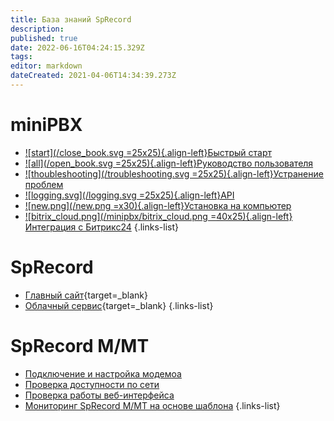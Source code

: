 ```yaml
---
title: База знаний SpRecord
description: 
published: true
date: 2022-06-16T04:24:15.329Z
tags: 
editor: markdown
dateCreated: 2021-04-06T14:34:39.273Z
---
```


# miniPBX

- [![start](/close_book.svg =25x25){.align-left}Быстрый старт](./minipbx/quick_start)
- [![all](/open_book.svg =25x25){.align-left}Руководство пользователя](./minipbx/user_manual)
- [![thoubleshooting](/troubleshooting.svg =25x25){.align-left}Устранение проблем](./minipbx/fix_troubles)
- [![logging.svg](/logging.svg =25x25){.align-left}API](./minipbx/api)
- [![new.png](/new.png =x30){.align-left}Установка на компьютер](./minipbx/soft)
- [![bitrix_cloud.png](/minipbx/bitrix_cloud.png =40x25){.align-left}Интеграция с Битрикс24](./minipbx/bitrix24)
{.links-list}



# SpRecord

- [Главный сайт](https://sprecord.ru){target=_blank}
- [Облачный сервис](https://sprecord.com){target=_blank}
{.links-list}

# SpRecord M/MT
- [Подключение и настройка модемоа](./modem)
- [Проверка доступности по сети](./monitoring/icmp)
- [Проверка работы веб-интерфейса](./monitoring/web)
- [Мониторинг SpRecord M/MT на основе шаблона](./monitoring/mt)
{.links-list}